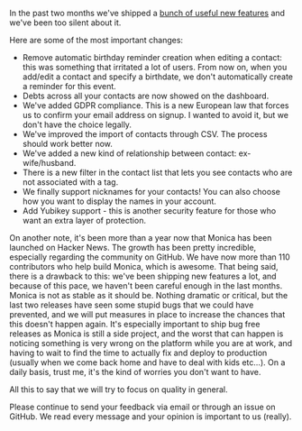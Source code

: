 In the past two months we've shipped a [bunch of useful new features](https://www.monicahq.com/changelog) and we've been too silent about it.

Here are some of the most important changes:

* Remove automatic birthday reminder creation when editing a contact: this was something that irritated a lot of users. From now on, when you add/edit a contact and specify a birthdate, we don't automatically create a reminder for this event.
* Debts across all your contacts are now showed on the dashboard.
* We've added GDPR compliance. This is a new European law that forces us to confirm your email address on signup. I wanted to avoid it, but we don't have the choice legally.
* We've improved the import of contacts through CSV. The process should work better now.
* We've added a new kind of relationship between contact: ex-wife/husband.
* There is a new filter in the contact list that lets you see contacts who are not associated with a tag.
* We finally support nicknames for your contacts! You can also choose how you want to display the names in your account.
* Add Yubikey support - this is another security feature for those who want an extra layer of protection.

On another note, it's been more than a year now that Monica has been launched on Hacker News. The growth has been pretty incredible, especially regarding the community on GitHub. We have now more than 110 contributors who help build Monica, which is awesome. That being said, there is a drawback to this: we've been shipping new features a lot, and because of this pace, we haven't been careful enough in the last months. Monica is not as stable as it should be. Nothing dramatic or critical, but the last two releases have seen some stupid bugs that we could have prevented, and we will put measures in place to increase the chances that this doesn't happen again. It's especially important to ship bug free releases as Monica is still a side project, and the worst that can happen is noticing something is very wrong on the platform while you are at work, and having to wait to find the time to actually fix and deploy to production (usually when we come back home and have to deal with kids etc...). On a daily basis, trust me, it's the kind of worries you don't want to have.

All this to say that we will try to focus on quality in general.

Please continue to send your feedback via email or through an issue on GitHub. We read every message and your opinion is important to us (really).

